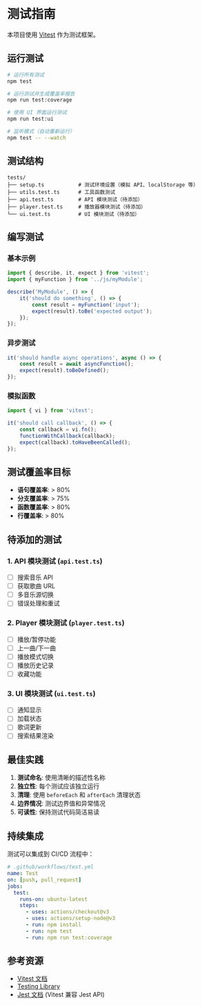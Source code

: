# 测试指南

本项目使用 [Vitest](https://vitest.dev/) 作为测试框架。

## 运行测试

```bash
# 运行所有测试
npm test

# 运行测试并生成覆盖率报告
npm run test:coverage

# 使用 UI 界面运行测试
npm run test:ui

# 监听模式（自动重新运行）
npm test -- --watch
```

## 测试结构

```
tests/
├── setup.ts           # 测试环境设置（模拟 API、localStorage 等）
├── utils.test.ts      # 工具函数测试
├── api.test.ts        # API 模块测试（待添加）
├── player.test.ts     # 播放器模块测试（待添加）
└── ui.test.ts         # UI 模块测试（待添加）
```

## 编写测试

### 基本示例

```typescript
import { describe, it, expect } from 'vitest';
import { myFunction } from '../js/myModule';

describe('MyModule', () => {
    it('should do something', () => {
        const result = myFunction('input');
        expect(result).toBe('expected output');
    });
});
```

### 异步测试

```typescript
it('should handle async operations', async () => {
    const result = await asyncFunction();
    expect(result).toBeDefined();
});
```

### 模拟函数

```typescript
import { vi } from 'vitest';

it('should call callback', () => {
    const callback = vi.fn();
    functionWithCallback(callback);
    expect(callback).toHaveBeenCalled();
});
```

## 测试覆盖率目标

- **语句覆盖率**: > 80%
- **分支覆盖率**: > 75%
- **函数覆盖率**: > 80%
- **行覆盖率**: > 80%

## 待添加的测试

### 1. API 模块测试 (`api.test.ts`)
- [ ] 搜索音乐 API
- [ ] 获取歌曲 URL
- [ ] 多音乐源切换
- [ ] 错误处理和重试

### 2. Player 模块测试 (`player.test.ts`)
- [ ] 播放/暂停功能
- [ ] 上一曲/下一曲
- [ ] 播放模式切换
- [ ] 播放历史记录
- [ ] 收藏功能

### 3. UI 模块测试 (`ui.test.ts`)
- [ ] 通知显示
- [ ] 加载状态
- [ ] 歌词更新
- [ ] 搜索结果渲染

## 最佳实践

1. **测试命名**: 使用清晰的描述性名称
2. **独立性**: 每个测试应该独立运行
3. **清理**: 使用 `beforeEach` 和 `afterEach` 清理状态
4. **边界情况**: 测试边界值和异常情况
5. **可读性**: 保持测试代码简洁易读

## 持续集成

测试可以集成到 CI/CD 流程中：

```yaml
# .github/workflows/test.yml
name: Test
on: [push, pull_request]
jobs:
  test:
    runs-on: ubuntu-latest
    steps:
      - uses: actions/checkout@v3
      - uses: actions/setup-node@v3
      - run: npm install
      - run: npm test
      - run: npm run test:coverage
```

## 参考资源

- [Vitest 文档](https://vitest.dev/)
- [Testing Library](https://testing-library.com/)
- [Jest 文档](https://jestjs.io/) (Vitest 兼容 Jest API)
